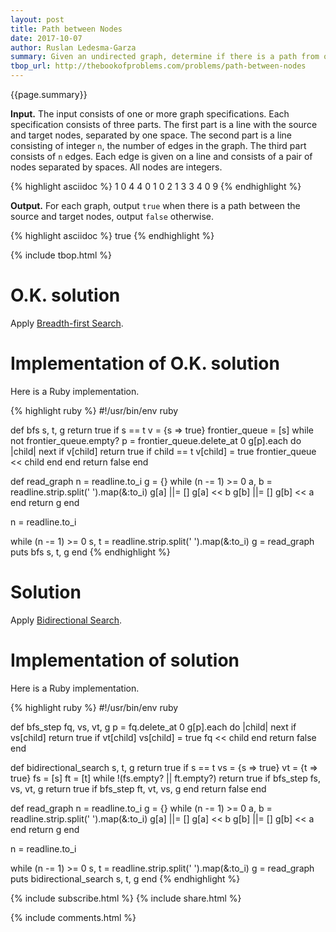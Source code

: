 ```yaml
---
layout: post
title: Path between Nodes
date: 2017-10-07
author: Ruslan Ledesma-Garza
summary: Given an undirected graph, determine if there is a path from one node to another.
tbop_url: http://thebookofproblems.com/problems/path-between-nodes
---
```


{{page.summary}}

**Input.**
The input consists of one or more graph specifications.  Each
specification consists of three parts.  The first part is a line with
the source and target nodes, separated by one space.  The second part
is a line consisting of integer `n`, the number of edges in the graph.
The third part consists of `n` edges.  Each edge is given on a line
and consists of a pair of nodes separated by spaces.  All nodes are integers.

{% highlight asciidoc %}
1
0 4
4
0 1
0 2
1 3
3 4
0 9
{% endhighlight %}

**Output.**
For each graph, output `true` when there is a path between
the source and target nodes, output `false` otherwise.

{% highlight asciidoc %}
true
{% endhighlight %}

{% include tbop.html %}

# O.K. solution

Apply [Breadth-first Search](https://en.wikipedia.org/wiki/Breadth-first_search).

# Implementation of O.K. solution

Here is a Ruby implementation.

{% highlight ruby %}
#!/usr/bin/env ruby

def bfs s, t, g
  return true if s == t
  v = {s => true}
  frontier_queue = [s]
  while not frontier_queue.empty?
    p = frontier_queue.delete_at 0
    g[p].each do |child|
      next if v[child]
      return true if child == t
      v[child] = true
      frontier_queue << child
    end
  end
  return false
end

def read_graph
  n = readline.to_i
  g = {}
  while (n -= 1) >= 0
    a, b = readline.strip.split(' ').map(&:to_i)
    g[a] ||= []
    g[a] << b
    g[b] ||= []
    g[b] << a
  end
  return g
end

n = readline.to_i

while (n -= 1) >= 0
  s, t = readline.strip.split(' ').map(&:to_i)
  g = read_graph
  puts bfs s, t, g
end
{% endhighlight %}

# Solution

Apply [Bidirectional Search](https://en.wikipedia.org/wiki/Bidirectional_search).

# Implementation of solution

Here is a Ruby implementation.

{% highlight ruby %}
#!/usr/bin/env ruby

def bfs_step fq, vs, vt, g
  p = fq.delete_at 0
  g[p].each do |child|
    next if vs[child]
    return true if vt[child]
    vs[child] = true
    fq << child
  end
  return false
end

def bidirectional_search s, t, g
  return true if s == t
  vs = {s => true}
  vt = {t => true}
  fs = [s]
  ft = [t]
  while !(fs.empty? || ft.empty?)
    return true if bfs_step fs, vs, vt, g
    return true if bfs_step ft, vt, vs, g
  end
  return false
end

def read_graph
  n = readline.to_i
  g = {}
  while (n -= 1) >= 0
    a, b = readline.strip.split(' ').map(&:to_i)
    g[a] ||= []
    g[a] << b
    g[b] ||= []
    g[b] << a
  end
  return g
end

n = readline.to_i

while (n -= 1) >= 0
  s, t = readline.strip.split(' ').map(&:to_i)
  g = read_graph
  puts bidirectional_search s, t, g
end
{% endhighlight %}

{% include subscribe.html %}
{% include share.html %}

{% include comments.html %}
